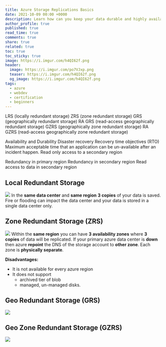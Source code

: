 ```yaml
---
title: Azure Storage Replications Basics
date: 2021-10-09 00:00 +0000
description: Learn how can you keep your data durable and highly available in azure storage.
author_profile: true
published: true
read_time: true
comments: true
share: true
related: true
toc: true
toc_sticky: true
image: https://i.imgur.com/h4QI62f.png
header:
  image: https://i.imgur.com/po7VJxp.png
  teaser: https://i.imgur.com/h4QI62f.png
  og_image: https://i.imgur.com/h4QI62f.png
tags:
  - azure
  - webdev
  - certification
  - beginners
---
```


LRS (locally redundant storage)
ZRS (zone redundant storage)
GRS (geographically redundant storage)
RA GRS (read-access geographically redundant storage)
GZRS (geographically zone redundant storage)
RA GZRS (read-access geographically zone redundant storage)

Availability and Durability
Disaster recovery
Recovery time objectives (RTO)
Maximum acceptable time that an application can be un-available after an incident happen.
Read only access to a secondary region

Redundancy in primary region
Redundancy in secondary region
Read access to data in secondary region

## Local Redundant Storage

![](https://imgur.com/42eGmb4.png)
In the **same data center** and **same region** **3 copies** of your data is saved. Fire or flooding can impact the data center and your data is stored in a single data center only.

## Zone Redundant Storage (ZRS)

![](https://imgur.com/3QYNQt4.png)
Within the **same region** you can have **3 availability zones** where **3 copies** of data will be replicated. If your primary azure data center is **down** then azure **repoint** the DNS of the storage account to **other zone**. Each zone is **physically separate**.

**Disadvantages:**

- It is not available for every azure region
- It does not support
  - archived tier of blob
  - managed, un-managed disks.

## Geo Redundant Storage (GRS)

![](https://imgur.com/hBV2Udw.png)

## Geo Zone Redundant Storage (GZRS)

![](https://imgur.com/x9qKD0E.png)
